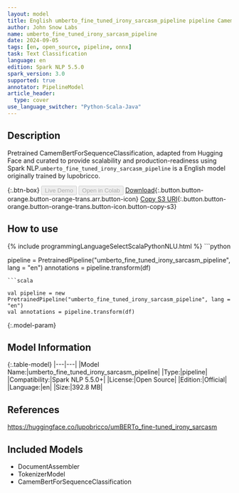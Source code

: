 ```yaml
---
layout: model
title: English umberto_fine_tuned_irony_sarcasm_pipeline pipeline CamemBertForSequenceClassification from lupobricco
author: John Snow Labs
name: umberto_fine_tuned_irony_sarcasm_pipeline
date: 2024-09-05
tags: [en, open_source, pipeline, onnx]
task: Text Classification
language: en
edition: Spark NLP 5.5.0
spark_version: 3.0
supported: true
annotator: PipelineModel
article_header:
  type: cover
use_language_switcher: "Python-Scala-Java"
---
```


## Description

Pretrained CamemBertForSequenceClassification, adapted from Hugging Face and curated to provide scalability and production-readiness using Spark NLP.`umberto_fine_tuned_irony_sarcasm_pipeline` is a English model originally trained by lupobricco.

{:.btn-box}
<button class="button button-orange" disabled>Live Demo</button>
<button class="button button-orange" disabled>Open in Colab</button>
[Download](https://s3.amazonaws.com/auxdata.johnsnowlabs.com/public/models/umberto_fine_tuned_irony_sarcasm_pipeline_en_5.5.0_3.0_1725544100290.zip){:.button.button-orange.button-orange-trans.arr.button-icon}
[Copy S3 URI](s3://auxdata.johnsnowlabs.com/public/models/umberto_fine_tuned_irony_sarcasm_pipeline_en_5.5.0_3.0_1725544100290.zip){:.button.button-orange.button-orange-trans.button-icon.button-copy-s3}

## How to use



<div class="tabs-box" markdown="1">
{% include programmingLanguageSelectScalaPythonNLU.html %}
```python

pipeline = PretrainedPipeline("umberto_fine_tuned_irony_sarcasm_pipeline", lang = "en")
annotations =  pipeline.transform(df)   

```
```scala

val pipeline = new PretrainedPipeline("umberto_fine_tuned_irony_sarcasm_pipeline", lang = "en")
val annotations = pipeline.transform(df)

```
</div>

{:.model-param}
## Model Information

{:.table-model}
|---|---|
|Model Name:|umberto_fine_tuned_irony_sarcasm_pipeline|
|Type:|pipeline|
|Compatibility:|Spark NLP 5.5.0+|
|License:|Open Source|
|Edition:|Official|
|Language:|en|
|Size:|392.8 MB|

## References

https://huggingface.co/lupobricco/umBERTo_fine-tuned_irony_sarcasm

## Included Models

- DocumentAssembler
- TokenizerModel
- CamemBertForSequenceClassification